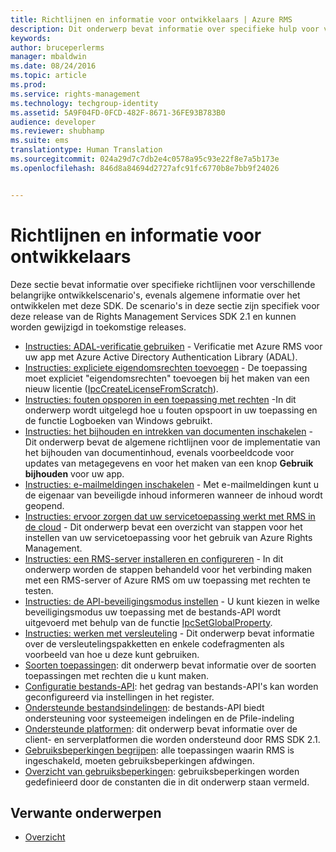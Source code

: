 ```yaml
---
title: Richtlijnen en informatie voor ontwikkelaars | Azure RMS
description: Dit onderwerp bevat informatie over specifieke hulp voor verschillende belangrijke ontwikkelscenario's.
keywords: 
author: bruceperlerms
manager: mbaldwin
ms.date: 08/24/2016
ms.topic: article
ms.prod: 
ms.service: rights-management
ms.technology: techgroup-identity
ms.assetid: 5A9F04FD-0FCD-482F-8671-36FE93B783B0
audience: developer
ms.reviewer: shubhamp
ms.suite: ems
translationtype: Human Translation
ms.sourcegitcommit: 024a29d7c7db2e4c0578a95c93e22f8e7a5b173e
ms.openlocfilehash: 846d8a84694d2727afc91fc6770b8e7bb9f24026


---
```


# Richtlijnen en informatie voor ontwikkelaars

Deze sectie bevat informatie over specifieke richtlijnen voor verschillende belangrijke ontwikkelscenario's, evenals algemene informatie over het ontwikkelen met deze SDK. De scenario's in deze sectie zijn specifiek voor deze release van de Rights Management Services SDK 2.1 en kunnen worden gewijzigd in toekomstige releases.
- [Instructies: ADAL-verificatie gebruiken](how-to-use-adal-authentication.md) - Verificatie met Azure RMS voor uw app met Azure Active Directory Authentication Library (ADAL).
- [Instructies: expliciete eigendomsrechten toevoegen](add-explicit-owner-rights.md) - De toepassing moet expliciet &quot;eigendomsrechten&quot; toevoegen bij het maken van een nieuw licentie ([IpcCreateLicenseFromScratch](/rights-management/sdk/2.1/api/win/functions#msipc_ipccreatelicensefromscratch)).
- [Instructies: fouten opsporen in een toepassing met rechten](debugging-applications-that-use-ad-rms.md) -In dit onderwerp wordt uitgelegd hoe u fouten opspoort in uw toepassing en de functie Logboeken van Windows gebruikt.
- [Instructies: het bijhouden en intrekken van documenten inschakelen](tracking-content.md) - Dit onderwerp bevat de algemene richtlijnen voor de implementatie van het bijhouden van documentinhoud, evenals voorbeeldcode voor updates van metagegevens en voor het maken van een knop **Gebruik bijhouden** voor uw app.
- [Instructies: e-mailmeldingen inschakelen](how-to-enable-email-notification.md) - Met e-mailmeldingen kunt u de eigenaar van beveiligde inhoud informeren wanneer de inhoud wordt geopend.
- [Instructies: ervoor zorgen dat uw servicetoepassing werkt met RMS in de cloud](how-to-use-file-api-with-aadrm-cloud.md) - Dit onderwerp bevat een overzicht van stappen voor het instellen van uw servicetoepassing voor het gebruik van Azure Rights Management.
- [Instructies: een RMS-server installeren en configureren](how-to-install-and-configure-an-rms-server.md) - In dit onderwerp worden de stappen behandeld voor het verbinding maken met een RMS-server of Azure RMS om uw toepassing met rechten te testen.
- [Instructies: de API-beveiligingsmodus instellen](setting-the-api-security-mode-api-mode.md) - U kunt kiezen in welke beveiligingsmodus uw toepassing met de bestands-API wordt uitgevoerd met behulp van de functie [IpcSetGlobalProperty](/rights-management/sdk/2.1/api/win/functions#msipc_ipcsetglobalproperty).
- [Instructies: werken met versleuteling](working-with-encryption.md) - Dit onderwerp bevat informatie over de versleutelingspakketten en enkele codefragmenten als voorbeeld van hoe u deze kunt gebruiken.
- [Soorten toepassingen](application-types.md): dit onderwerp bevat informatie over de soorten toepassingen met rechten die u kunt maken.
- [Configuratie bestands-API](file-api-configuration.md): het gedrag van bestands-API's kan worden geconfigureerd via instellingen in het register.
- [Ondersteunde bestandsindelingen](supported-file-formats.md): de bestands-API biedt ondersteuning voor systeemeigen indelingen en de Pfile-indeling
- [Ondersteunde platformen](supported-platforms.md): dit onderwerp bevat informatie over de client- en serverplatformen die worden ondersteund door RMS SDK 2.1.
- [Gebruiksbeperkingen begrijpen](understanding-usage-restrictions.md): alle toepassingen waarin RMS is ingeschakeld, moeten gebruiksbeperkingen afdwingen.
- [Overzicht van gebruiksbeperkingen](usage-restriction-reference.md): gebruiksbeperkingen worden gedefinieerd door de constanten die in dit onderwerp staan vermeld.

 
## Verwante onderwerpen ##
* [Overzicht](ad-rms-overview.md)
 

 



<!--HONumber=Aug16_HO4-->


